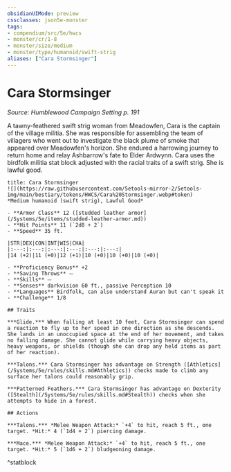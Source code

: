 ```yaml
---
obsidianUIMode: preview
cssclasses: json5e-monster
tags:
- compendium/src/5e/hwcs
- monster/cr/1-8
- monster/size/medium
- monster/type/humanoid/swift-strig
aliases: ["Cara Stormsinger"]
---
```

# Cara Stormsinger
*Source: Humblewood Campaign Setting p. 191*  

A tawny-feathered swift strig woman from Meadowfen, Cara is the captain of the village militia. She was responsible for assembling the team of villagers who went out to investigate the black plume of smoke that appeared over Meadowfen's horizon. She endured a harrowing journey to return home and relay Ashbarrow's fate to Elder Ardwynn. Cara uses the birdfolk militia stat block adjusted with the racial traits of a swift strig. She is lawful good.

```ad-statblock
title: Cara Stormsinger
![](https://raw.githubusercontent.com/5etools-mirror-2/5etools-img/main/bestiary/tokens/HWCS/Cara%20Stormsinger.webp#token)
*Medium humanoid (swift strig), Lawful Good*

- **Armor Class** 12 ([studded leather armor](/Systems/5e/items/studded-leather-armor.md))
- **Hit Points** 11 (`2d8 + 2`)
- **Speed** 35 ft.

|STR|DEX|CON|INT|WIS|CHA|
|:---:|:---:|:---:|:---:|:---:|:---:|
|14 (+2)|11 (+0)|12 (+1)|10 (+0)|10 (+0)|10 (+0)|

- **Proficiency Bonus** +2
- **Saving Throws** ⏤
- **Skills** ⏤
- **Senses** darkvision 60 ft., passive Perception 10
- **Languages** Birdfolk, can also understand Auran but can't speak it
- **Challenge** 1/8

## Traits

***Glide.*** When falling at least 10 feet, Cara Stormsinger can spend a reaction to fly up to her speed in one direction as she descends. She lands in an unoccupied space at the end of her movement, and takes no falling damage. She cannot glide while carrying heavy objects, heavy weapons, or shields (though she can drop any held items as part of her reaction).

***Talons.*** Cara Stormsinger has advantage on Strength ([Athletics](/Systems/5e/rules/skills.md#Athletics)) checks made to climb any surface her talons could reasonably grip.

***Patterned Feathers.*** Cara Stormsinger has advantage on Dexterity ([Stealth](/Systems/5e/rules/skills.md#Stealth)) checks when she attempts to hide in a forest.

## Actions

***Talons.*** *Melee Weapon Attack:* `+4` to hit, reach 5 ft., one target. *Hit:* 4 (`1d4 + 2`) piercing damage.

***Mace.*** *Melee Weapon Attack:* `+4` to hit, reach 5 ft., one target. *Hit:* 5 (`1d6 + 2`) bludgeoning damage.
```
^statblock